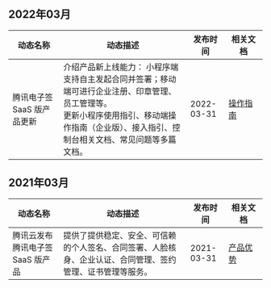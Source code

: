 ## 2022年03月
<table >
<thead>
<tr>
<th width="20%">动态名称</th>
<th width="50%">动态描述</th>
 <th width="15%">发布时间</th>  
<th width="15%">相关文档</th>
</tr>
</thead>
<tbody><tr>
<td>腾讯电子签 SaaS 版产品更新</td>
<td >介绍产品新上线能力： 小程序端支持自主发起合同并签署；移动端可进行企业注册、印章管理、员工管理等。<br>更新小程序使用指引、移动端操作指南（企业版）、接入指引、控制台相关文档、常见问题等多篇文档。</td>
 <td>2022-03-31</td> 
<td><a href="https://cloud.tencent.com/document/product/1323/58490">操作指南</a>
</td>

</tr>
</tbody></table>

## 2021年03月
<table >
<thead>
<tr>
<th width="20%">动态名称</th>
<th width="50%">动态描述</th>
 <th width="15%">发布时间</th>  
<th width="15%">相关文档</th>
</tr>
</thead>
<tbody><tr>
<td>腾讯云发布腾讯电子签 SaaS 版产品</td>
<td >提供了提供稳定、安全、可信赖的个人签名、合同签署、人脸核身、企业认证、合同管理、签约管理、证书管理等服务。</td>
 <td>2021-03-31</td> 
<td><a href="https://cloud.tencent.com/document/product/1323/53800">产品优势</a></td>
</tr>
</tbody></table>
